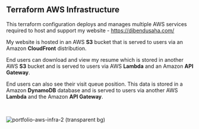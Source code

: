 ## Terraform AWS Infrastructure

This terraform configuration deploys and manages multiple AWS services required to host and support my website - https://dibendusaha.com/

My website is hosted in an AWS **S3** bucket that is served to users via an Amazon **CloudFront** distribution.

End users can download and view my resume which is stored in another AWS **S3** bucket and is served to users via AWS **Lambda** and an Amazon **API Gateway**.

End users can also see their visit queue position. This data is stored in a Amazon **DynamoDB** database and is served to users via another AWS **Lambda** and the Amazon **API Gateway**.

<br />

![portfolio-aws-infra-2 (transparent bg)](https://github.com/user-attachments/assets/a6d82af3-3f29-4b04-ac52-b8083b3c001f)
